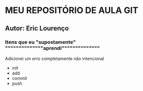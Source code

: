 # MEU REPOSITÓRIO DE AULA GIT
## Autor: Eric Lourenço

<h3> Itens que eu "supostamente" """"""""""""""aprendi""""""""""""""</h3>

Adicionei um erro completamente não intencional



<ul>

<li>init</li>
<li>add</li>
<li>commit</li>
<li>push</li>

</ul>

